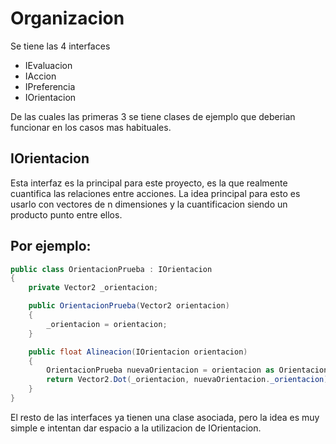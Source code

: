 # Organizacion

Se tiene las 4 interfaces
 * IEvaluacion
 * IAccion
 * IPreferencia
 * IOrientacion

De las cuales las primeras 3 se tiene clases de ejemplo que deberian funcionar en los casos mas habituales. 

## IOrientacion
Esta interfaz es la principal para este proyecto, es la que realmente cuantifica las relaciones entre acciones. La idea principal para esto es usarlo con vectores de n dimensiones y la cuantificacion siendo un producto punto entre ellos. 

Por ejemplo:
---
```c#
public class OrientacionPrueba : IOrientacion
{
    private Vector2 _orientacion;

    public OrientacionPrueba(Vector2 orientacion)
    {
        _orientacion = orientacion;
    }

    public float Alineacion(IOrientacion orientacion)
    {
        OrientacionPrueba nuevaOrientacion = orientacion as OrientacionPrueba;
        return Vector2.Dot(_orientacion, nuevaOrientacion._orientacion);
    }
}
```

El resto de las interfaces ya tienen una clase asociada, pero la idea es muy simple e intentan dar espacio a la utilizacion de IOrientacion. 


